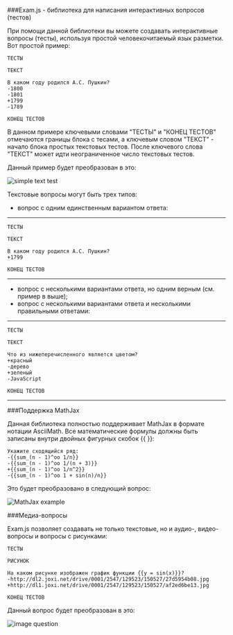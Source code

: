 ###Exam.js - библиотека для написания интерактивных вопросов (тестов)

При помощи данной библиотеки вы можете создавать интерактивные вопросы (тесты), используя простой человекочитаемый язык разметки. Вот простой пример:

	ТЕСТЫ

	ТЕКСТ

	В каком году родился А.С. Пушкин?
	-1800
	-1801
	+1799
	-1789

	КОНЕЦ ТЕСТОВ

В данном примере ключевыми словами "ТЕСТЫ" и "КОНЕЦ ТЕСТОВ" отмечаются границы блока с тесами, а ключевым словом "ТЕКСТ" - начало блока простых текстовых тестов. После ключевого слова "ТЕКСТ" может идти неограниченное число текстовых тестов.

Данный пример будет преобразован в это:

![simple text test](http://dl2.joxi.net/drive/0001/2547/129523/150607/8e3abf44db.png)

Текстовые вопросы могут быть трех типов:

- вопрос с одним единственным вариантом ответа:

---

	ТЕСТЫ

	ТЕКСТ

	В каком году родился А.С. Пушкин?
	+1799

	КОНЕЦ ТЕСТОВ
	
---

- вопрос с несколькими вариантами ответа, но одним верным (см. пример в выше);
- вопрос с несколькими вариантами ответа и несколькими правильными ответами:

---

	ТЕСТЫ

	ТЕКСТ

	Что из нижеперечисленного является цветом?
	+красный
	-дерево
	+зеленый
	-JavaScript

	КОНЕЦ ТЕСТОВ
	
---


###Поддержка MathJax

Данная библиотека полностью поддерживает MathJax в формате нотации AsciiMath. Все математические формулы должны быть записаны внутри двойных фигурных скобок {{ }}:

	Укажите сходящийся ряд:
	-{{sum_(n - 1)^oo 1/n}}
	-{{sum_(n - 1)^oo 1/(n + 3)}}
	+{{sum_(n - 1)^oo 1/n^2}}
	-{{sum_(n - 1)^oo 1 + sin(n)/n}}

Это будет преобразовано в следующий вопрос:

![MathJax example](http://joxi.ru/J2bXWvOS1lWPr6.png)


###Медиа-вопросы

Exam.js позволяет создавать не только текстовые, но и аудио-, видео-вопросы и вопросы с рисунками:

	ТЕСТЫ

	РИСУНОК

	На каком рисунке изображен график функции {{y = sin(x)}}?
	-http://dl2.joxi.net/drive/0001/2547/129523/150527/27d5954b08.jpg
	+http://dl1.joxi.net/drive/0001/2547/129523/150527/af2ed6be13.jpg
	
	КОНЕЦ ТЕСТОВ
	
	
Данный вопрос будет преобразован в это:

![image question](http://joxi.ru/GrqB730h0wEpmz.png)